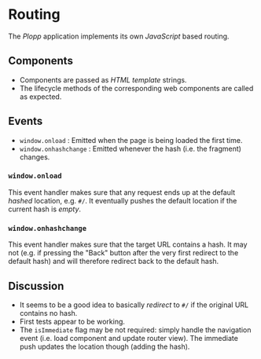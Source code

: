 # Routing

The _Plopp_ application implements its own _JavaScript_ based routing.

## Components

* Components are passed as _HTML template_ strings.
* The lifecycle methods of the corresponding web components are called as expected.

## Events

* `window.onload` : Emitted when the page is being loaded the first time.
* `window.onhashchange` : Emitted whenever the hash (i.e. the fragment) changes.

### `window.onload`

This event handler makes sure that any request ends up at the default _hashed_ location, e.g. `#/`. It eventually pushes
the default location if the current hash is _empty_.

### `window.onhashchange`

This event handler makes sure that the target URL contains a hash. It may not (e.g. if pressing the "Back" button after
the very first redirect to the default hash) and will therefore redirect back to the default hash.

## Discussion

* It seems to be a good idea to basically _redirect_ to `#/` if the original URL contains no hash.
* First tests appear to be working.
* The `isImmediate` flag may be not required: simply handle the navigation event (i.e. load component and update router
  view). The immediate push updates the location though (adding the hash).

